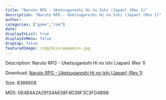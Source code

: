 ```yaml
---
title: "Naruto RPG - Uketsugareshi Hi no Ishi (Japan) (Rev 1)"
description: "Naruto RPG - Uketsugareshi Hi no Ishi (Japan) (Rev 1)"
author: 
categories: ["game","rom"]
date: 
displayInList: true
displayInMenu: false
dropCap: false
featuredImage: /img/miss/gamemiss.jpg
---
```


Description: Naruto RPG - Uketsugareshi Hi no Ishi (Japan) (Rev 1)

Download: <a style="text-decoration:underline;" href="https://mega.nz/#!OaISUSyL!_XQK5Pa8lGfkTzkeGapDVY5mjaDAEgdj4Wsnu515RnI" target = "_blank" rel = "nofollow" > Naruto RPG - Uketsugareshi Hi no Ishi (Japan) (Rev 1)</a>

Size: 8388608

MD5: 064B4A2A29134A638F4D38F3C3FD4B98

